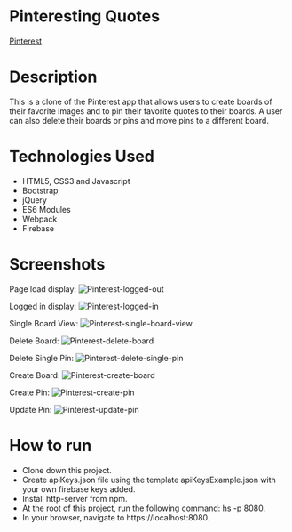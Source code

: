 # Pinteresting Quotes
[Pinterest](https://pinterest-c0dcf.firebaseapp.com/)

# Description

This is a clone of the Pinterest app that allows users to create boards of their favorite images and to pin their favorite quotes to their boards. A user can also delete their boards or pins and move pins to a different board.

# Technologies Used

* HTML5, CSS3 and Javascript
* Bootstrap
* jQuery
* ES6 Modules
* Webpack
* Firebase

# Screenshots

Page load display:
![Pinterest-logged-out](https://user-images.githubusercontent.com/51214463/78462987-4f43ae00-769d-11ea-867c-776639f64be6.PNG)


Logged in display:
![Pinterest-logged-in](https://user-images.githubusercontent.com/51214463/78463000-7c905c00-769d-11ea-973d-032ffff50c18.PNG)


Single Board View:
![Pinterest-single-board-view](https://user-images.githubusercontent.com/51214463/78463007-9e89de80-769d-11ea-89e1-61f44b0b7f48.PNG)


Delete Board:
![Pinterest-delete-board](https://user-images.githubusercontent.com/51214463/78463022-caa55f80-769d-11ea-9c18-9d5eb34575d5.PNG)


Delete Single Pin:
![Pinterest-delete-single-pin](https://user-images.githubusercontent.com/51214463/78463041-fcb6c180-769d-11ea-97d0-2bea29bef940.PNG)


Create Board:
![Pinterest-create-board](https://user-images.githubusercontent.com/51214463/79075403-3a2bd800-7cb8-11ea-8eae-23cb89c0d37c.PNG)


Create Pin:
![Pinterest-create-pin](https://user-images.githubusercontent.com/51214463/79075405-3ef08c00-7cb8-11ea-98a2-0fa70da9bf56.PNG)


Update Pin:
![Pinterest-update-pin](https://user-images.githubusercontent.com/51214463/79075407-42841300-7cb8-11ea-90e6-39a8d2102207.PNG)




# How to run

* Clone down this project.
* Create apiKeys.json file using the template apiKeysExample.json with your own firebase keys added.
* Install http-server from npm.
* At the root of this project, run the following command: hs -p 8080.
* In your browser, navigate to https://localhost:8080.
